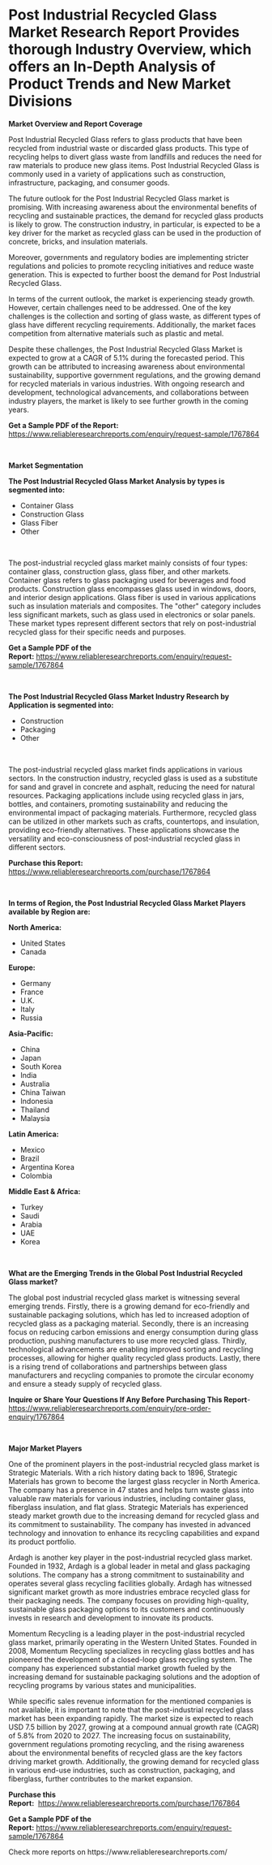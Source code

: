 <p><h1>Post Industrial Recycled Glass Market Research Report Provides thorough Industry Overview, which offers an In-Depth Analysis of Product Trends and New Market Divisions</h1></p><p><strong>Market Overview and Report Coverage</strong></p>
<p><p>Post Industrial Recycled Glass refers to glass products that have been recycled from industrial waste or discarded glass products. This type of recycling helps to divert glass waste from landfills and reduces the need for raw materials to produce new glass items. Post Industrial Recycled Glass is commonly used in a variety of applications such as construction, infrastructure, packaging, and consumer goods.</p><p>The future outlook for the Post Industrial Recycled Glass market is promising. With increasing awareness about the environmental benefits of recycling and sustainable practices, the demand for recycled glass products is likely to grow. The construction industry, in particular, is expected to be a key driver for the market as recycled glass can be used in the production of concrete, bricks, and insulation materials.</p><p>Moreover, governments and regulatory bodies are implementing stricter regulations and policies to promote recycling initiatives and reduce waste generation. This is expected to further boost the demand for Post Industrial Recycled Glass.</p><p>In terms of the current outlook, the market is experiencing steady growth. However, certain challenges need to be addressed. One of the key challenges is the collection and sorting of glass waste, as different types of glass have different recycling requirements. Additionally, the market faces competition from alternative materials such as plastic and metal. </p><p>Despite these challenges, the Post Industrial Recycled Glass Market is expected to grow at a CAGR of 5.1% during the forecasted period. This growth can be attributed to increasing awareness about environmental sustainability, supportive government regulations, and the growing demand for recycled materials in various industries. With ongoing research and development, technological advancements, and collaborations between industry players, the market is likely to see further growth in the coming years.</p></p>
<p><strong>Get a Sample PDF of the Report:</strong> <a href="https://www.reliableresearchreports.com/enquiry/request-sample/1767864">https://www.reliableresearchreports.com/enquiry/request-sample/1767864</a></p>
<p>&nbsp;</p>
<p><strong>Market Segmentation</strong></p>
<p><strong>The Post Industrial Recycled Glass Market Analysis by types is segmented into:</strong></p>
<p><ul><li>Container Glass</li><li>Construction Glass</li><li>Glass Fiber</li><li>Other</li></ul></p>
<p>&nbsp;</p>
<p><p>The post-industrial recycled glass market mainly consists of four types: container glass, construction glass, glass fiber, and other markets. Container glass refers to glass packaging used for beverages and food products. Construction glass encompasses glass used in windows, doors, and interior design applications. Glass fiber is used in various applications such as insulation materials and composites. The "other" category includes less significant markets, such as glass used in electronics or solar panels. These market types represent different sectors that rely on post-industrial recycled glass for their specific needs and purposes.</p></p>
<p><strong>Get a Sample PDF of the Report:</strong>&nbsp;<a href="https://www.reliableresearchreports.com/enquiry/request-sample/1767864">https://www.reliableresearchreports.com/enquiry/request-sample/1767864</a></p>
<p>&nbsp;</p>
<p><strong>The Post Industrial Recycled Glass Market Industry Research by Application is segmented into:</strong></p>
<p><ul><li>Construction</li><li>Packaging</li><li>Other</li></ul></p>
<p>&nbsp;</p>
<p><p>The post-industrial recycled glass market finds applications in various sectors. In the construction industry, recycled glass is used as a substitute for sand and gravel in concrete and asphalt, reducing the need for natural resources. Packaging applications include using recycled glass in jars, bottles, and containers, promoting sustainability and reducing the environmental impact of packaging materials. Furthermore, recycled glass can be utilized in other markets such as crafts, countertops, and insulation, providing eco-friendly alternatives. These applications showcase the versatility and eco-consciousness of post-industrial recycled glass in different sectors.</p></p>
<p><strong>Purchase this Report:</strong>&nbsp; <a href="https://www.reliableresearchreports.com/purchase/1767864">https://www.reliableresearchreports.com/purchase/1767864</a></p>
<p>&nbsp;</p>
<p><strong>In terms of Region, the Post Industrial Recycled Glass Market Players available by Region are:</strong></p>
<p>
    <p> <strong> North America: </strong>
        <ul>
            <li>United States</li>
            <li>Canada</li>
        </ul>
        </p> 
    <p> <strong> Europe: </strong>
        <ul>
            <li>Germany</li>
            <li>France</li>
            <li>U.K.</li>
            <li>Italy</li>
            <li>Russia</li>
        </ul>
        </p> 
    <p> <strong> Asia-Pacific: </strong>
        <ul>
            <li>China</li>
            <li>Japan</li>
            <li>South Korea</li>
            <li>India</li>
            <li>Australia</li>
            <li>China Taiwan</li>
            <li>Indonesia</li>
            <li>Thailand</li>
            <li>Malaysia</li>
        </ul>
        </p> 
    <p> <strong> Latin America: </strong>
        <ul>
            <li>Mexico</li>
            <li>Brazil</li>
            <li>Argentina Korea</li>
            <li>Colombia</li>
        </ul>
        </p> 
    <p> <strong> Middle East & Africa: </strong>
        <ul>
            <li>Turkey</li>
            <li>Saudi</li>
            <li>Arabia</li>
            <li>UAE</li>
            <li>Korea</li>
        </ul>
    </p>
    </p>
<p>&nbsp;</p>
<p><strong>What are the Emerging Trends in the Global Post Industrial Recycled Glass market?</strong></p>
<p><p>The global post industrial recycled glass market is witnessing several emerging trends. Firstly, there is a growing demand for eco-friendly and sustainable packaging solutions, which has led to increased adoption of recycled glass as a packaging material. Secondly, there is an increasing focus on reducing carbon emissions and energy consumption during glass production, pushing manufacturers to use more recycled glass. Thirdly, technological advancements are enabling improved sorting and recycling processes, allowing for higher quality recycled glass products. Lastly, there is a rising trend of collaborations and partnerships between glass manufacturers and recycling companies to promote the circular economy and ensure a steady supply of recycled glass.</p></p>
<p><strong>Inquire or Share Your Questions If Any Before Purchasing This Report</strong>- <a href="https://www.reliableresearchreports.com/enquiry/pre-order-enquiry/1767864">https://www.reliableresearchreports.com/enquiry/pre-order-enquiry/1767864</a></p>
<p>&nbsp;</p>
<p><strong>Major Market Players</strong></p>
<p><p>One of the prominent players in the post-industrial recycled glass market is Strategic Materials. With a rich history dating back to 1896, Strategic Materials has grown to become the largest glass recycler in North America. The company has a presence in 47 states and helps turn waste glass into valuable raw materials for various industries, including container glass, fiberglass insulation, and flat glass. Strategic Materials has experienced steady market growth due to the increasing demand for recycled glass and its commitment to sustainability. The company has invested in advanced technology and innovation to enhance its recycling capabilities and expand its product portfolio.</p><p>Ardagh is another key player in the post-industrial recycled glass market. Founded in 1932, Ardagh is a global leader in metal and glass packaging solutions. The company has a strong commitment to sustainability and operates several glass recycling facilities globally. Ardagh has witnessed significant market growth as more industries embrace recycled glass for their packaging needs. The company focuses on providing high-quality, sustainable glass packaging options to its customers and continuously invests in research and development to innovate its products.</p><p>Momentum Recycling is a leading player in the post-industrial recycled glass market, primarily operating in the Western United States. Founded in 2008, Momentum Recycling specializes in recycling glass bottles and has pioneered the development of a closed-loop glass recycling system. The company has experienced substantial market growth fueled by the increasing demand for sustainable packaging solutions and the adoption of recycling programs by various states and municipalities.</p><p>While specific sales revenue information for the mentioned companies is not available, it is important to note that the post-industrial recycled glass market has been expanding rapidly. The market size is expected to reach USD 7.5 billion by 2027, growing at a compound annual growth rate (CAGR) of 5.8% from 2020 to 2027. The increasing focus on sustainability, government regulations promoting recycling, and the rising awareness about the environmental benefits of recycled glass are the key factors driving market growth. Additionally, the growing demand for recycled glass in various end-use industries, such as construction, packaging, and fiberglass, further contributes to the market expansion.</p></p>
<p><strong>Purchase this Report:</strong>&nbsp;&nbsp;<a href="https://www.reliableresearchreports.com/purchase/1767864">https://www.reliableresearchreports.com/purchase/1767864</a></p>
<p></p>
<p><strong>Get a Sample PDF of the Report:</strong>&nbsp;<a href="https://www.reliableresearchreports.com/enquiry/request-sample/1767864">https://www.reliableresearchreports.com/enquiry/request-sample/1767864</a></p>
<p>Check more reports on https://www.reliableresearchreports.com/</p>